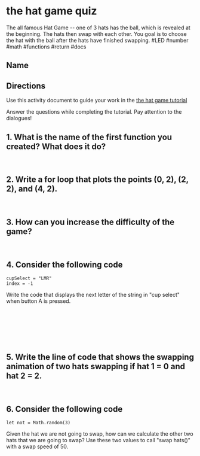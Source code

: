 # the hat game quiz

The all famous Hat Game -- one of 3 hats has the ball, which is revealed at the beginning. The hats then swap with each other. You goal is to choose the hat with the ball after the hats have finished swapping. #LED #number #math #functions #return #docs

## Name

## Directions

Use this activity document to guide your work in the [the hat game tutorial](/microbit/lessons/the-hat-game/tutorial)

Answer the questions while completing the tutorial. Pay attention to the dialogues!

## 1. What is the name of the first function you created? What does it do?

<br/>

## 2. Write a for loop that plots the points (0, 2), (2, 2), and (4, 2).

<br/>

## 3. How can you increase the difficulty of the game?

<br/>

## 4. Consider the following code

```
cupSelect = "LMR"
index = -1
```

Write the code that displays the next letter of the string in "cup select" when button A is pressed.

<br/>

<br/>

<br/>

<br/>

<br/>

## 5. Write the line of code that shows the swapping animation of two hats swapping if hat 1 = 0 and hat 2 = 2.

<br/>

## 6. Consider the following code

```
let not = Math.random(3)
```

Given the hat we are not going to swap, how can we calculate the other two hats that we are going to swap? Use these two values to call "swap hats()" with a swap speed of 50.

<br/>

<br/>

